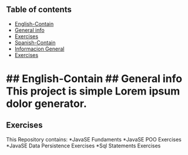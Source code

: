 ## Table of contents
* [English-Contain](#English-Contain)
* [General info](#general-info)
* [Exercises](#Exercises)
* [Spanish-Contain](#English-Contain)
* [Informacion General](#general-info)
* [Exercises](#exercises)
<h1>
## English-Contain
## General info
This project is simple Lorem ipsum dolor generator.
	
## Exercises
This Repository contains:
*JavaSE Fundaments
*JavaSE POO Exercises
*JavaSE Data Persistence Exercises
*Sql Statements Exercises

